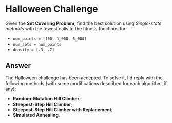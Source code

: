 # Halloween Challenge

Given the **Set Covering Problem**, find the best solution using *Single-state methods* with the fewest calls to the fitness functions for:

* `num_points = [100, 1_000, 5_000]`
* `num_sets = num_points`
* `density = [.3, .7]` 

## Answer

The Halloween challenge has been accepted. To solve it, I'd reply with the following methods (with some modifications described for each algorithm, if any):
- **Random-Mutation Hill Climber**;
- **Steepest-Step Hill Climber**;
- **Steepest-Step Hill Climber with Replacement**;
- **Simulated Annealing**.